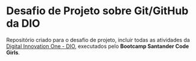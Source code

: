 # Desafio de Projeto sobre Git/GitHub da DIO
Repositório criado para o desafio de projeto, incluir todas as atividades da [Digital Innovation One - DIO](https://web.digitalinnovation.one/home), executados pelo <b>Bootcamp Santander Code Girls</b>.

